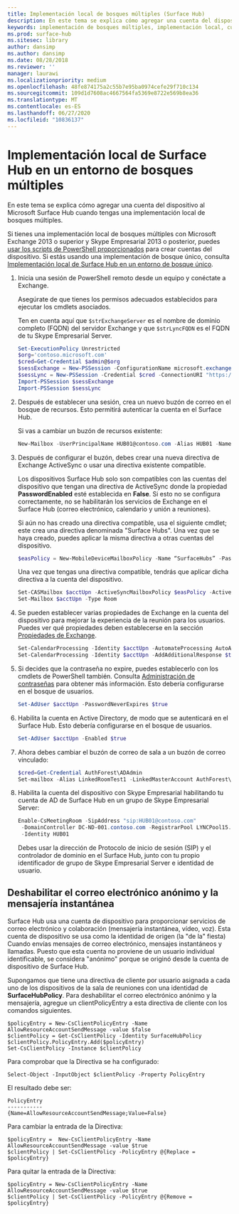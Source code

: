 ```yaml
---
title: Implementación local de bosques múltiples (Surface Hub)
description: En este tema se explica cómo agregar una cuenta del dispositivo al Microsoft Surface Hub cuando tengas una implementación local de bosques múltiples.
keywords: implementación de bosques múltiples, implementación local, cuenta del dispositivo, Surface Hub
ms.prod: surface-hub
ms.sitesec: library
author: dansimp
ms.author: dansimp
ms.date: 08/28/2018
ms.reviewer: ''
manager: laurawi
ms.localizationpriority: medium
ms.openlocfilehash: 48fe874175a2c55b7e95ba0974cefe29f710c134
ms.sourcegitcommit: 109d1d7608ac4667564fa5369e8722e569b8ea36
ms.translationtype: MT
ms.contentlocale: es-ES
ms.lasthandoff: 06/27/2020
ms.locfileid: "10836137"
---
```

# Implementación local de Surface Hub en un entorno de bosques múltiples


En este tema se explica cómo agregar una cuenta del dispositivo al Microsoft Surface Hub cuando tengas una implementación local de bosques múltiples.

Si tienes una implementación local de bosques múltiples con Microsoft Exchange 2013 o superior y Skype Empresarial 2013 o posterior, puedes [usar los scripts de PowerShell proporcionados](appendix-a-powershell-scripts-for-surface-hub.md#create-on-premises-ps-scripts) para crear cuentas del dispositivo. Si estás usando una implementación de bosque único, consulta [Implementación local de Surface Hub en un entorno de bosque único](on-premises-deployment-surface-hub-device-accounts.md).

1.  Inicia una sesión de PowerShell remoto desde un equipo y conéctate a Exchange.

    Asegúrate de que tienes los permisos adecuados establecidos para ejecutar los cmdlets asociados.

    Ten en cuenta aquí que `$strExchangeServer` es el nombre de dominio completo (FQDN) del servidor Exchange y que `$strLyncFQDN` es el FQDN de tu Skype Empresarial Server.

    ```PowerShell
    Set-ExecutionPolicy Unrestricted
    $org='contoso.microsoft.com'
    $cred=Get-Credential $admin@$org
    $sessExchange = New-PSSession -ConfigurationName microsoft.exchange -Credential $cred -AllowRedirection -Authentication Kerberos -ConnectionUri "http://$strExchangeServer/powershell" -WarningAction SilentlyContinue
    $sessLync = New-PSSession -Credential $cred -ConnectionURI "https://$strLyncFQDN/OcsPowershell" -AllowRedirection -WarningAction SilentlyContinue
    Import-PSSession $sessExchange
    Import-PSSession $sessLync
    ```

2.  Después de establecer una sesión, crea un nuevo buzón de correo en el bosque de recursos. Esto permitirá autenticar la cuenta en el Surface Hub.

    Si vas a cambiar un buzón de recursos existente:

    ```PowerShell
    New-Mailbox -UserPrincipalName HUB01@contoso.com -Alias HUB01 -Name "Hub-01"
    ```

3.  Después de configurar el buzón, debes crear una nueva directiva de Exchange ActiveSync o usar una directiva existente compatible.

    Los dispositivos Surface Hub solo son compatibles con las cuentas del dispositivo que tengan una directiva de ActiveSync donde la propiedad **PasswordEnabled** esté establecida en **False**. Si esto no se configura correctamente, no se habilitarán los servicios de Exchange en el Surface Hub (correo electrónico, calendario y unión a reuniones).

    Si aún no has creado una directiva compatible, usa el siguiente cmdlet; este crea una directiva denominada "Surface Hubs". Una vez que se haya creado, puedes aplicar la misma directiva a otras cuentas del dispositivo.

    ```PowerShell
    $easPolicy = New-MobileDeviceMailboxPolicy -Name “SurfaceHubs” -PasswordEnabled $false
    ```

    Una vez que tengas una directiva compatible, tendrás que aplicar dicha directiva a la cuenta del dispositivo. 

    ```PowerShell
    Set-CASMailbox $acctUpn -ActiveSyncMailboxPolicy $easPolicy -ActiveSyncEnabled $true
    Set-Mailbox $acctUpn -Type Room
    ```

4.  Se pueden establecer varias propiedades de Exchange en la cuenta del dispositivo para mejorar la experiencia de la reunión para los usuarios. Puedes ver qué propiedades deben establecerse en la sección [Propiedades de Exchange](exchange-properties-for-surface-hub-device-accounts.md).

    ```PowerShell
    Set-CalendarProcessing -Identity $acctUpn -AutomateProcessing AutoAccept -AddOrganizerToSubject $false –AllowConflicts $false –DeleteComments $false -DeleteSubject $false -RemovePrivateProperty $false
    Set-CalendarProcessing -Identity $acctUpn -AddAdditionalResponse $true -AdditionalResponse "This is a Surface Hub room!"
    ```

5.  Si decides que la contraseña no expire, puedes establecerlo con los cmdlets de PowerShell también. Consulta [Administración de contraseñas](password-management-for-surface-hub-device-accounts.md) para obtener más información. Esto debería configurarse en el bosque de usuarios.

    ```PowerShell
    Set-AdUser $acctUpn -PasswordNeverExpires $true
    ```

6.  Habilita la cuenta en Active Directory, de modo que se autenticará en el Surface Hub. Esto debería configurarse en el bosque de usuarios.

    ```PowerShell
    Set-AdUser $acctUpn -Enabled $true
    ```

6. Ahora debes cambiar el buzón de correo de sala a un buzón de correo vinculado:

    ```PowerShell
    $cred=Get-Credential AuthForest\ADAdmin
    Set-mailbox -Alias LinkedRoomTest1 -LinkedMasterAccount AuthForest\LinkedRoomTest1 -LinkedDomainController AuthForest-4939.AuthForest.extest.contoso.com -Name LinkedRoomTest1 -LinkedCredential $cred -Identity LinkedRoomTest1
    ```

7.  Habilita la cuenta del dispositivo con Skype Empresarial habilitando tu cuenta de AD de Surface Hub en un grupo de Skype Empresarial Server:

    ```PowerShell
    Enable-CsMeetingRoom -SipAddress "sip:HUB01@contoso.com"
     -DomainController DC-ND-001.contoso.com -RegistrarPool LYNCPool15.contoso.com
     -Identity HUB01
    ```

    Debes usar la dirección de Protocolo de inicio de sesión (SIP) y el controlador de dominio en el Surface Hub, junto con tu propio identificador de grupo de Skype Empresarial Server e identidad de usuario.


## Deshabilitar el correo electrónico anónimo y la mensajería instantánea



Surface Hub usa una cuenta de dispositivo para proporcionar servicios de correo electrónico y colaboración (mensajería instantánea, vídeo, voz). Esta cuenta de dispositivo se usa como la identidad de origen (la "de la" fiesta) Cuando envías mensajes de correo electrónico, mensajes instantáneos y llamadas. Puesto que esta cuenta no proviene de un usuario individual identificable, se considera "anónimo" porque se originó desde la cuenta de dispositivo de Surface Hub.  

Supongamos que tiene una directiva de cliente por usuario asignada a cada uno de los dispositivos de la sala de reuniones con una identidad de **SurfaceHubPolicy**. Para deshabilitar el correo electrónico anónimo y la mensajería, agregue un clientPolicyEntry a esta directiva de cliente con los comandos siguientes.

```
$policyEntry = New-CsClientPolicyEntry -Name AllowResourceAccountSendMessage -value $false
$clientPolicy = Get-CsClientPolicy -Identity SurfaceHubPolicy
$clientPolicy.PolicyEntry.Add($policyEntry)
Set-CsClientPolicy -Instance $clientPolicy
```

Para comprobar que la Directiva se ha configurado:

```
Select-Object -InputObject $clientPolicy -Property PolicyEntry
```

El resultado debe ser:

```
PolicyEntry
-----------
{Name=AllowResourceAccountSendMessage;Value=False}
```
    
    
Para cambiar la entrada de la Directiva:

```
$policyEntry =  New-CsClientPolicyEntry -Name AllowResourceAccountSendMessage -value $true
$clientPolicy | Set-CsClientPolicy -PolicyEntry @{Replace = $policyEntry}
``` 
    
Para quitar la entrada de la Directiva:

```
$policyEntry = New-CsClientPolicyEntry -Name AllowResourceAccountSendMessage -value $true
$clientPolicy | Set-CsClientPolicy -PolicyEntry @{Remove = $policyEntry}
```
 





